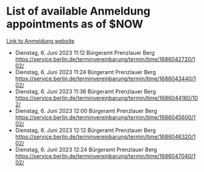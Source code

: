 # List of available Anmeldung appointments as of $NOW
[Link to Anmeldung website](https://service.berlin.de/terminvereinbarung/termin/tag.php?termin=1&anliegen[]=120686&dienstleisterlist=122210,122217,327316,122219,327312,122227,327314,122231,327346,122243,327348,122254,122252,329742,122260,329745,122262,329748,122271,327278,122273,327274,122277,327276,330436,122280,327294,122282,327290,122284,327292,122291,327270,122285,327266,122286,327264,122296,327268,150230,329760,122297,327286,122294,327284,122312,329763,122314,329775,122304,327330,122311,327334,122309,327332,317869,122281,327352,122279,329772,122283,122276,327324,122274,327326,122267,329766,122246,327318,122251,327320,122257,327322,122208,327298,122226,327300&herkunft=http%3A%2F%2Fservice.berlin.de%2Fdienstleistung%2F120686%2F)
- Dienstag, 6. Juni 2023 11:12 Bürgeramt Prenzlauer Berg https://service.berlin.de/terminvereinbarung/termin/time/1686042720/102/
- Dienstag, 6. Juni 2023 11:24 Bürgeramt Prenzlauer Berg https://service.berlin.de/terminvereinbarung/termin/time/1686043440/102/
- Dienstag, 6. Juni 2023 11:36 Bürgeramt Prenzlauer Berg https://service.berlin.de/terminvereinbarung/termin/time/1686044160/102/
- Dienstag, 6. Juni 2023 12:00 Bürgeramt Prenzlauer Berg https://service.berlin.de/terminvereinbarung/termin/time/1686045600/102/
- Dienstag, 6. Juni 2023 12:12 Bürgeramt Prenzlauer Berg https://service.berlin.de/terminvereinbarung/termin/time/1686046320/102/
- Dienstag, 6. Juni 2023 12:24 Bürgeramt Prenzlauer Berg https://service.berlin.de/terminvereinbarung/termin/time/1686047040/102/

